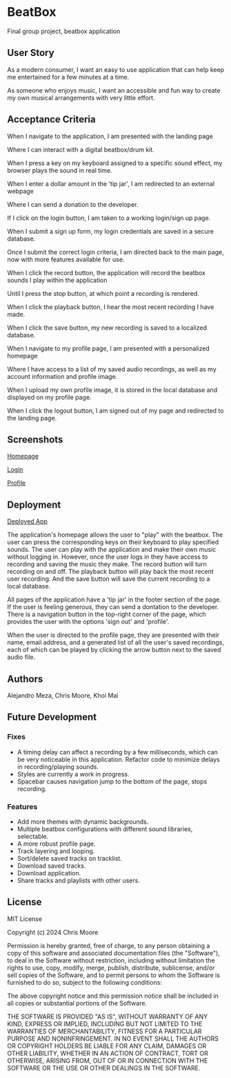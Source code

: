 # BeatBox
Final group project, beatbox application


## User Story

As a modern consumer, I want an easy to use application that can help keep me entertained for a few minutes at a time.

As someone who enjoys music, I want an accessible and fun way to create my own musical arrangements with very little effort.


## Acceptance Criteria

When I navigate to the application, I am presented with the landing page 

Where I can interact with a digital beatbox/drum kit.

When I press a key on my keyboard assigned to a specific sound effect, my browser plays the sound in real time.

When I enter a dollar amount in the 'tip jar', I am redirected to an external webpage

Where I can send a donation to the developer.

If I click on the login button, I am taken to a working login/sign up page.

When I submit a sign up form, my login credentials are saved in a secure database.

Once I submit the correct login criteria, I am directed back to the main page, now with more features available for use.

When I click the record button, the application will record the beatbox sounds I play within the application

Until I press the stop button, at which point a recording is rendered.

When I click the playback button, I hear the most recent recording I have made.

When I click the save button, my new recording is saved to a localized database.

When I navigate to my profile page, I am presented with a personalized homepage

Where I have access to a list of my saved audio recordings, as well as my account information and profile image.

When I upload my own profile image, it is stored in the local database and displayed on my profile page.

When I click the logout button, I am signed out of my page and redirected to the landing page.


## Screenshots

[Homepage](/client/public/assets/main-page.png)

[Login](/client/public/assets/login-page.png)

[Profile](/client/public/assets/profile-page.png)


## Deployment

[Deployed App](https://project-3-aiv6.onrender.com/)

The application's homepage allows the user to "play" with the beatbox. The user can press the corresponding keys on their keyboard to play specified sounds. The user can play with the application and make their own music without logging in. However, once the user logs in they have access to recording and saving the music they make. The record button will turn recording on and off. The playback button will play back the most recent user recording. And the save button will save the current recording to a local database.

All pages of the application have a 'tip jar' in the footer section of the page. If the user is feeling generous, they can send a dontation to the developer. There is a navigation button in the top-right corner of the page, which provides the user with the options 'sign out' and 'profile'.

When the user is directed to the profile page, they are presented with their name, email address, and a generated list of all the user's saved recordings, each of which can be played by clicking the arrow button next to the saved audio file.


## Authors

Alejandro Meza, Chris Moore, Khoi Mai


## Future Development

### Fixes

- A timing delay can affect a recording by a few milliseconds, which can be very noticeable in this application. Refactor code to minimize delays in recording/playing sounds.
- Styles are currently a work in progress.
- Spacebar causes navigation jump to the bottom of the page, stops recording.

### Features

- Add more themes with dynamic backgrounds.
- Multiple beatbox configurations with different sound libraries, selectable.
- A more robust profile page.
- Track layering and looping. 
- Sort/delete saved tracks on tracklist.
- Download saved tracks.
- Download application.
- Share tracks and playlists with other users.


## License

MIT License

Copyright (c) 2024 Chris Moore

Permission is hereby granted, free of charge, to any person obtaining a copy
of this software and associated documentation files (the "Software"), to deal
in the Software without restriction, including without limitation the rights
to use, copy, modify, merge, publish, distribute, sublicense, and/or sell
copies of the Software, and to permit persons to whom the Software is
furnished to do so, subject to the following conditions:

The above copyright notice and this permission notice shall be included in all
copies or substantial portions of the Software.

THE SOFTWARE IS PROVIDED "AS IS", WITHOUT WARRANTY OF ANY KIND, EXPRESS OR
IMPLIED, INCLUDING BUT NOT LIMITED TO THE WARRANTIES OF MERCHANTABILITY,
FITNESS FOR A PARTICULAR PURPOSE AND NONINFRINGEMENT. IN NO EVENT SHALL THE
AUTHORS OR COPYRIGHT HOLDERS BE LIABLE FOR ANY CLAIM, DAMAGES OR OTHER
LIABILITY, WHETHER IN AN ACTION OF CONTRACT, TORT OR OTHERWISE, ARISING FROM,
OUT OF OR IN CONNECTION WITH THE SOFTWARE OR THE USE OR OTHER DEALINGS IN THE
SOFTWARE.